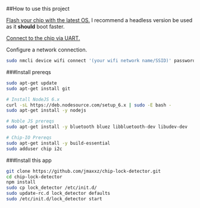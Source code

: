 ##How to use this project

[Flash your chip with the latest OS.](http://flash.getchip.com/) I recommend a headless version be used as it **should** boot faster.

[Connect to the chip via UART.](http://docs.getchip.com/chip.html#headless-chip)

Configure a network connection.
```bash
sudo nmcli device wifi connect '(your wifi network name/SSID)' password '(your wifi password)' ifname wlan0
```

###Install prereqs

```bash
sudo apt-get update
sudo apt-get install git

# Install NodeJS 6.x
curl -sL https://deb.nodesource.com/setup_6.x | sudo -E bash -
sudo apt-get install -y nodejs

# Noble JS prereqs
sudo apt-get install -y bluetooth bluez libbluetooth-dev libudev-dev

# Chip-IO Prereqs
sudo apt-get install -y build-essential
sudo adduser chip i2c
```

###Install this app

```bash
git clone https://github.com/jmaxxz/chip-lock-detector.git
cd chip-lock-detector
npm install
sudo cp lock_detector /etc/init.d/
sudo update-rc.d lock_detector defaults
sudo /etc/init.d/lock_detector start
```
